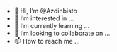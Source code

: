- 👋 Hi, I’m @Azdinbisto
- 👀 I’m interested in ...
- 🌱 I’m currently learning ...
- 💞️ I’m looking to collaborate on ...
- 📫 How to reach me ...

<!---
Azdinbisto/Azdinbisto is a ✨ special ✨ repository because its `README.md` (this file) appears on your GitHub profile.
You can click the Preview link to take a look at your changes.
--->
